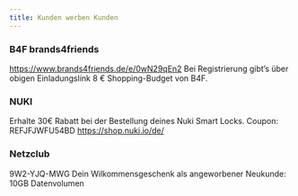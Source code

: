 ```yaml
---
title: Kunden werben Kunden
---
```

### B4F brands4friends
https://www.brands4friends.de/e/0wN29qEn2
Bei Registrierung gibt’s über obigen Einladungslink 8 € Shopping-Budget von B4F.

### NUKI
Erhalte 30€ Rabatt bei der Bestellung deines Nuki Smart Locks. 
Coupon: REFJFJWFU54BD 
https://shop.nuki.io/de/

### Netzclub
9W2-YJQ-MWG
Dein Wilkommensgeschenk als angeworbener Neukunde: 
10GB Datenvolumen 





